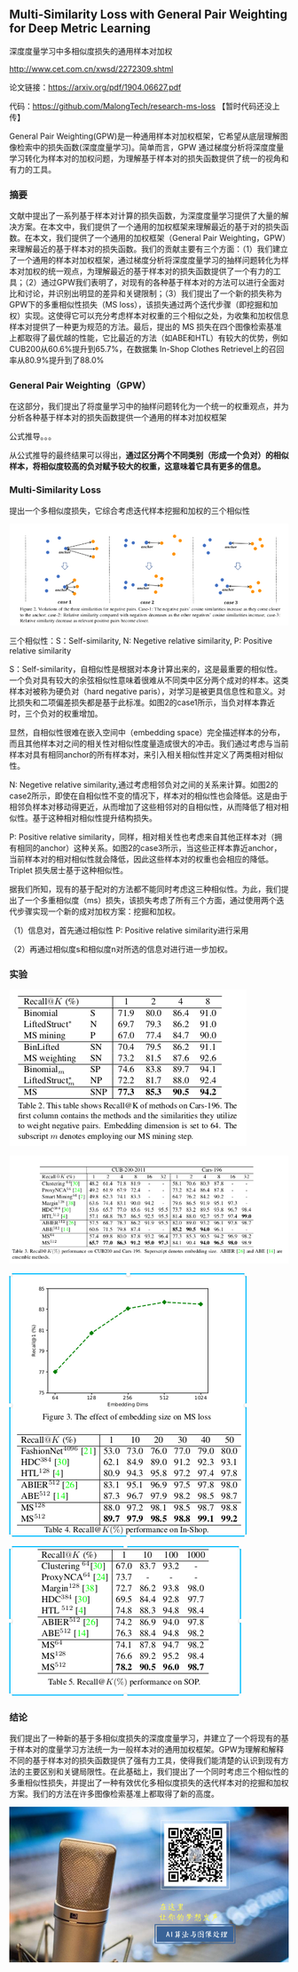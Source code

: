 ## Multi-Similarity Loss with General Pair Weighting for Deep Metric Learning

深度度量学习中多相似度损失的通用样本对加权

http://www.cet.com.cn/xwsd/2272309.shtml

论文链接：https://arxiv.org/pdf/1904.06627.pdf

代码：https://github.com/MalongTech/research-ms-loss 【暂时代码还没上传】

General Pair Weighting(GPW)是一种通用样本对加权框架，它希望从底层理解图像检索中的损失函数(深度度量学习)。简单而言，GPW 通过梯度分析将深度度量学习转化为样本对的加权问题，为理解基于样本对的损失函数提供了统一的视角和有力的工具。

### 摘要

文献中提出了一系列基于样本对计算的损失函数，为深度度量学习提供了大量的解决方案。在本文中，我们提供了一个通用的加权框架来理解最近的基于对的损失函数。在本文，我们提供了一个通用的加权框架（General Pair Weighting，GPW）来理解最近的基于样本对的损失函数。我们的贡献主要有三个方面：（1）我们建立了一个通用的样本对加权框架，通过梯度分析将深度度量学习的抽样问题转化为样本对加权的统一观点，为理解最近的基于样本对的损失函数提供了一个有力的工具；（2）通过GPW我们表明了，对现有的各种基于样本对的方法可以进行全面对比和讨论，并识别出明显的差异和关键限制；（3）我们提出了一个新的损失称为GPW下的多重相似性损失（MS loss），该损失通过两个迭代步骤（即挖掘和加权）实现。这使得它可以充分考虑样本对权重的三个相似之处，为收集和加权信息样本对提供了一种更为规范的方法。最后，提出的 MS 损失在四个图像检索基准上都取得了最优越的性能，它比最近的方法（如ABE和HTL）有较大的优势，例如CUB200从60.6%提升到65.7%，在数据集 In-Shop Clothes Retrievel上的召回率从80.9%提升到了88.0%

### General Pair Weighting（GPW）

在这部分，我们提出了将度量学习中的抽样问题转化为一个统一的权重观点，并为分析各种基于样本对的损失函数提供一个通用的样本对加权框架

公式推导。。。

从公式推导的最终结果可以得出，**通过区分两个不同类别（形成一个负对）的相似样本，将相似度较高的负对赋予较大的权重，这意味着它具有更多的信息。**



### Multi-Similarity Loss

提出一个多相似度损失，它综合考虑迭代样本挖掘和加权的三个相似性

![](./image/GPW/4.png)

三个相似性：S：Self-similarity, N: Negetive relative similarity, P: Positive relative similarity

S：Self-similarity，自相似性是根据对本身计算出来的，这是最重要的相似性。一个负对具有较大的余弦相似性意味着很难从不同类中区分两个成对的样本。这类样本对被称为硬负对（hard negative paris），对学习是被更具信息性和意义。对比损失和二项偏差损失都是基于此标准。如图2的case1所示，当负对样本靠近时，三个负对的权重增加。

显然，自相似性很难在嵌入空间中（embedding space）完全描述样本的分布，而且其他样本对之间的相关性对相似性度量造成很大的冲击。我们通过考虑与当前样本对具有相同anchor的所有样本对，来引入相关相似性并定义了两类相对相似性。

N: Negetive relative similarity,通过考虑相邻负对之间的关系来计算。如图2的case2所示，即使在自相似性不变的情况下，样本对的相似性也会降低。这是由于相邻负样本对移动得更近，从而增加了这些相邻对的自相似性，从而降低了相对相似性。基于这种相对相似性提升结构损失。

P: Positive relative similarity，同样，相对相关性也考虑来自其他正样本对（拥有相同的anchor）这种关系。如图2的case3所示，当这些正样本靠近anchor，当前样本对的相对相似性就会降低，因此这些样本对的权重也会相应的降低。Triplet 损失居士基于这种相似性。



据我们所知，现有的基于配对的方法都不能同时考虑这三种相似性。为此，我们提出了一个多重相似度（ms）损失，该损失考虑了所有三个方面，通过使用两个迭代步骤实现一个新的成对加权方案：挖掘和加权。

（1）信息对，首先通过相似性 P: Positive relative similarity进行采用

（2）再通过相似度s和相似度n对所选的信息对进行进一步加权。

### 实验

![](./image/GPW/5.png)

![](./image/GPW/6.png)

![](./image/GPW/7.png)

![](./image/GPW/8.png)

### 结论

我们提出了一种新的基于多相似度损失的深度度量学习，并建立了一个将现有的基于样本对的度量学习方法统一为一般样本对的通用加权框架。GPW为理解和解释不同的基于样本对的损失函数提供了强有力工具，使得我们能清楚的认识到现有方法的主要区别和关键局限性。在此基础上，我们提出了一个同时考虑三个相似性的多重相似性损失，并提出了一种有效优化多相似度损失的迭代样本对的挖掘和加权方案。我们的方法在许多图像检索基准上都取得了新的高度。



![](../image/AI_study.jpg)